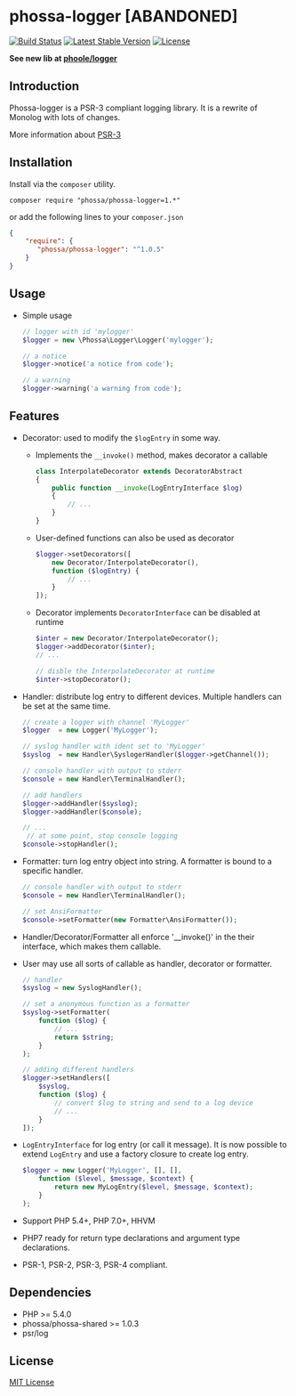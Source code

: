 # phossa-logger [ABANDONED]
[![Build Status](https://travis-ci.org/phossa/phossa-logger.svg?branch=master)](https://travis-ci.org/phossa/phossa-logger.svg?branch=master)
[![Latest Stable Version](https://poser.pugx.org/phossa/phossa-logger/v/stable)](https://packagist.org/packages/phossa/phossa-logger)
[![License](https://poser.pugx.org/phossa/phossa-logger/license)](https://packagist.org/packages/phossa/phossa-logger)

**See new lib at [phoole/logger](https://github.com/phoole/logger)**

Introduction
---

Phossa-logger is a PSR-3 compliant logging library. It is a rewrite of Monolog
with lots of changes.

More information about [PSR-3](http://www.php-fig.org/psr/psr-3/)

Installation
---

Install via the `composer` utility.

```
composer require "phossa/phossa-logger=1.*"
```

or add the following lines to your `composer.json`

```json
{
    "require": {
       "phossa/phossa-logger": "^1.0.5"
    }
}
```

Usage
---

- Simple usage

    ```php
    // logger with id 'mylogger'
    $logger = new \Phossa\Logger\Logger('mylogger');

    // a notice
    $logger->notice('a notice from code');

    // a warning
    $logger->warning('a warning from code');
    ```

Features
---

- Decorator: used to modify the `$logEntry` in some way.

  - Implements the `__invoke()` method, makes decorator a callable

    ```php
    class InterpolateDecorator extends DecoratorAbstract
    {
        public function __invoke(LogEntryInterface $log)
        {
            // ...
        }
    }
    ```

  - User-defined functions can also be used as decorator

    ```php
    $logger->setDecorators([
        new Decorator/InterpolateDecorator(),
        function ($logEntry) {
            // ...
        }
    ]);
    ```

  - Decorator implements `DecoratorInterface` can be disabled at runtime

    ```php
    $inter = new Decorator/InterpolateDecorator();
    $logger->addDecorator($inter);
    // ...

    // disble the InterpolateDecorator at runtime
    $inter->stopDecorator();
    ```

- Handler: distribute log entry to different devices. Multiple handlers can be
  set at the same time.

  ```php
  // create a logger with channel 'MyLogger'
  $logger  = new Logger('MyLogger');

  // syslog handler with ident set to 'MyLogger'
  $syslog  = new Handler\SyslogerHandler($logger->getChannel());

  // console handler with output to stderr
  $console = new Handler\TerminalHandler();

  // add handlers
  $logger->addHandler($syslog);
  $logger->addHandler($console);

  // ...
   // at some point, stop console logging
  $console->stopHandler();
  ```

- Formatter: turn log entry object into string. A formatter is bound to a
  specific handler.

  ```php
  // console handler with output to stderr
  $console = new Handler\TerminalHandler();

  // set AnsiFormatter
  $console->setFormatter(new Formatter\AnsiFormatter());
  ```

- Handler/Decorator/Formatter all enforce '__invoke()' in the their interface,
  which makes them callable.

- User may use all sorts of callable as handler, decorator or formatter.

  ```php
  // handler
  $syslog = new SyslogHandler();

  // set a anonymous function as a formatter
  $syslog->setFormatter(
      function ($log) {
          // ...
          return $string;
      }
  );

  // adding different handlers
  $logger->setHandlers([
      $syslog,
      function ($log) {
          // convert $log to string and send to a log device
          // ...
      }
  ]);
  ```

- `LogEntryInterface` for log entry (or call it message). It is now possible to
  extend `LogEntry` and use a factory closure to create log entry.

  ```php
  $logger = new Logger('MyLogger', [], [],
      function ($level, $message, $context) {
          return new MyLogEntry($level, $message, $context);
      }
  );
  ```

- Support PHP 5.4+, PHP 7.0+, HHVM

- PHP7 ready for return type declarations and argument type declarations.

- PSR-1, PSR-2, PSR-3, PSR-4 compliant.

Dependencies
---

- PHP >= 5.4.0
- phossa/phossa-shared >= 1.0.3
- psr/log

License
---

[MIT License](http://mit-license.org/)
